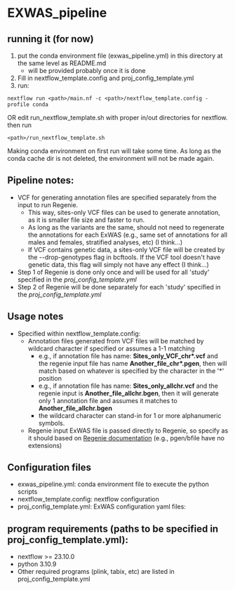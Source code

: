 # EXWAS_pipeline

## running it (for now)
1. put the conda environment file (exwas_pipeline.yml) in this directory at the same level as README.md
     * will be provided probably once it is done
3. Fill in nextflow_template.config and proj_config_template.yml
4. run:
```
nextflow run <path>/main.nf -c <path>/nextflow_template.config -profile conda
```
OR edit run_nextflow_template.sh with proper in/out directories for nextflow. then run
```
<path>/run_nextflow_template.sh
```
Making conda environment on first run will take some time. As long as the conda cache dir is not deleted, the environment will not be made again.

## Pipeline notes:
  * VCF for generating annotation files are specified separately from the input to run Regenie. 
      * This way, sites-only VCF files can be used to generate annotation, as it is smaller file size and faster to run.
      * As long as the variants are the same, should not need to regenerate the annotations for each ExWAS (e.g., same set of annotations for all males and females, stratified analyses, etc) (I think...)
    * If VCF contains genetic data, a sites-only VCF file will be created by the --drop-genotypes flag in bcftools. If the VCF tool doesn't have genetic data, this flag will simply not have any effect (I think...)
  * Step 1 of Regenie is done only once and will be used for all 'study' specified in the *proj_config_template.yml*
  * Step 2 of Regenie will be done separately for each 'study' specified in the *proj_config_template.yml*

## Usage notes
  * Specified within nextflow_template.config:
    * Annotation files generated from VCF files will be matched by wildcard character if specified or assumes a 1-1 matching
        * e.g., if annotation file has name: **Sites_only_VCF_chr\*.vcf** and the regenie input file has name **Another_file_chr\*.pgen**, then will match based on whatever is specified by the character in the '*' position
        * e.g., if annotation file has name: **Sites_only_allchr.vcf** and the regenie input is **Another_file_allchr.bgen**, then it will generate only 1 annotation file and assumes it matches to **Another_file_allchr.bgen**
        * the wildcard character can stand-in for 1 or more alphanumeric symbols.
    * Regenie input ExWAS file is passed directly to Regenie, so specify as it should based on [Regenie documentation](https://rgcgithub.github.io/regenie/options/) (e.g., pgen/bfile have no extensions)

## Configuration files
  * exwas_pipeline.yml: conda environment file to execute the python scripts
  * nextflow_template.config: nextflow configuration
  * proj_config_template.yml: ExWAS configuration yaml files:
## program requirements (paths to be specified in proj_config_template.yml):
  * nextflow >= 23.10.0
  * python 3.10.9
  * Other required programs (plink, tabix, etc) are listed in proj_config_template.yml
